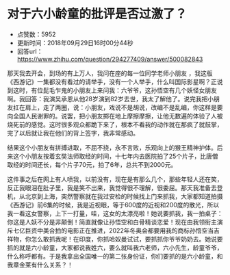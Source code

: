 # 对于六小龄童的批评是否过激了？
- 点赞数：5952
- 更新时间：2018年09月29日16时00分44秒
- 回答url：https://www.zhihu.com/question/294277409/answer/500082843
<body>
 <p data-pid="9Fvd0NRn">那天我去开会，到场的有上万人，我问在座的每一位同学老师小朋友 ，我这版《西游记》一集都没有看过的请举手，没有一个人举手，什么叫国际影星啊？正说到这时，有位髭毛乍鬼的小朋友上来问我：六爷爷，这孙悟空有几个妖怪女朋友啊。我回答：我演吴承恩从他28岁演到82岁去世，我太了解他了。说完我把小朋友扛在肩上，走了两圈，说：小朋友，戏说不是胡说，改编不是乱编，你这样是要向全国人民谢罪的。说罢，把小朋友掷在地上摩擦摩擦，让他无数遍的体验了人被烧死前的感觉。这时很多观众都跪下来了，根本不看我的动作就在那疯了就鼓掌，完了以后就让我在他们的背上签字，我非常感动。</p>
 <p data-pid="NQTpJUBC">结果这个小朋友有拼搏进取，不屈不挠，永不言败，乐观向上的猴王精神护体。后来这个小朋友按着玄奘法师取经的时间，十七年内去医院拍了25个片子，比唐僧取经的时间还长，每个片子70元，拍了6年，总共不到2000元。</p>
 <p data-pid="ZsNw33CS">这件事之后在网上有人喷我，以前没有，现在是有那么几个，那些年轻人还在笑，反正我眼泪在肚子里，我是笑不出来，我觉得很不理解，很委屈。那天我准备去登机，从北京到上海，突然警察就在我过安检的时候找上门来抓我，大家都知道拍摄《西游记》前6集的时候，我是近视眼，等于600度的近视和200度的散光，所以我一看这女警察，上下一打量，哇，这女的太漂亮啦！她说要抓我，我一拍桌子：你这是人妖不分是非颠倒！简直就像让孙悟空和白骨精谈恋爱！现在由我领衔主演斥七亿巨资中美合拍的电影正在推进，2022年冬奥会都要用我的商标孙悟空当吉祥物，你怎么敢抓我呢！在印度，你抓哈奴曼试试，要抓抓你爷爷奶奶去。她说要抓的就是六小龄童，大家都说我姓六，要么就叫我六老师，六小先生，龄童爷爷，什么称呼都有。于是我拿出全国唯一的第二张身份证，你们要抓的是六小龄童，和我章金莱有什么关系？！</p>
</body>